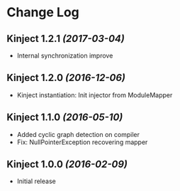 # Change Log 

## Kinject 1.2.1 *(2017-03-04)*
+ Internal synchronization improve

## Kinject 1.2.0 *(2016-12-06)*
+ Kinject instantiation: Init injector from ModuleMapper

## Kinject 1.1.0 *(2016-05-10)*
+ Added cyclic graph detection on compiler
+ Fix: NullPointerException recovering mapper

## Kinject 1.0.0 *(2016-02-09)*
+ Initial release

